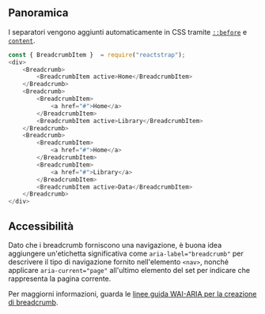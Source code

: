 ## Panoramica

I separatori vengono aggiunti automaticamente in CSS tramite [`::before`](https://developer.mozilla.org/en-US/docs/Web/CSS/::before) e [`content`](https://developer.mozilla.org/en-US/docs/Web/CSS/content).

```js
const { BreadcrumbItem }  = require("reactstrap");
<div>
    <Breadcrumb>
        <BreadcrumbItem active>Home</BreadcrumbItem>
    </Breadcrumb>
    <Breadcrumb>
        <BreadcrumbItem>
            <a href="#">Home</a>
        </BreadcrumbItem>
        <BreadcrumbItem active>Library</BreadcrumbItem>
    </Breadcrumb>
    <Breadcrumb>
        <BreadcrumbItem>
            <a href="#">Home</a>
        </BreadcrumbItem>
        <BreadcrumbItem>
            <a href="#">Library</a>
        </BreadcrumbItem>
        <BreadcrumbItem active>Data</BreadcrumbItem>
    </Breadcrumb>
</div>
```

## Accessibilità

Dato che i breadcrumb forniscono una navigazione, è buona idea aggiungere un'etichetta significativa come `aria-label="breadcrumb"` per descrivere il tipo di navigazione fornito nell'elemento `<nav>`, nonché applicare `aria-current="page"` all'ultimo elemento del set per indicare che rappresenta la pagina corrente.

Per maggiorni informazioni, guarda le [linee guida WAI-ARIA per la creazione di breadcrumb](https://www.w3.org/TR/wai-aria-practices/#breadcrumb).